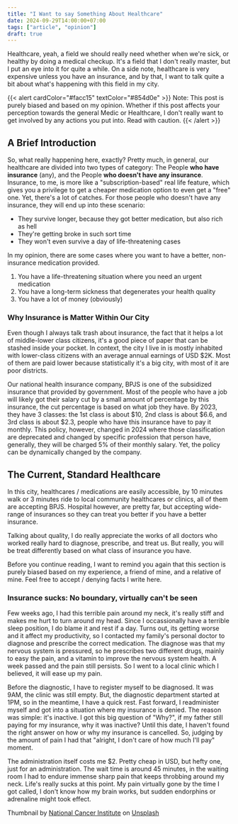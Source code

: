 ```yaml
---
title: "I Want to say Something About Healthcare"
date: 2024-09-29T14:00:00+07:00
tags: ["article", "opinion"]
draft: true
---
```


Healthcare, yeah, a field we should really need whether when we're sick, or healthy by doing a medical checkup. It's a field that I don't really master, but I put an eye into it for quite a while. On a side note, healthcare is very expensive unless you have an insurance, and by that, I want to talk quite a bit about what's happening with this field in my city.

{{< alert cardColor="#facc15" textColor="#854d0e" >}}
Note: This post is purely biased and based on my opinion. Whether if this post affects your perception towards the general Medic or Healthcare, I don't really want to get involved by any actions you put into. Read with caution.
{{< /alert >}}

## A Brief Introduction

So, what really happening here, exactly? Pretty much, in general, our healthcare are divided into two types of category: The People **who have insurance** (any), and the People **who doesn't have any insurance**. Insurance, to me, is more like a "subscription-based" real life feature, which gives you a privilege to get a cheaper medication option to even get a "free" one. Yet, there's a lot of catches. For those people who doesn't have any insurance, they will end up into these scenario:

- They survive longer, because they got better medication, but also rich as hell
- They're getting broke in such sort time
- They won't even survive a day of life-threatening cases

In my opinion, there are some cases where you want to have a better, non-insurance medication provided.

1. You have a life-threatening situation where you need an urgent medication
2. You have a long-term sickness that degenerates your health quality
3. You have a lot of money (obviously)


### Why Insurance is Matter Within Our City

Even though I always talk trash about insurance, the fact that it helps a lot of middle-lower class citizens, it's a good piece of paper that can be stashed inside your pocket. In context, the city I live in is mostly inhabited with lower-class citizens with an average annual earnings of USD $2K. Most of them are paid lower because statistically it's a big city, with most of it are poor districts.

Our national health insurance company, BPJS is one of the subsidized insurance that provided by government. Most of the people who have a job will likely got their salary cut by a small amount of percentage by this insurance, the cut percentage is based on what job they have. By 2023, they have 3 classes: the 1st class is about $10, 2nd class is about $6.6, and 3rd class is about $2.3, people who have this insurance have to pay it monthly. This policy, however, changed in 2024 where those classification are deprecated and changed by specific profession that person have, generally, they will be charged 5% of their monthly salary. Yet, the policy can be dynamically changed by the company.


## The Current, Standard Healthcare

In this city, healthcares / medications are easily accessible, by 10 minutes walk or 3 minutes ride to local community healthcares or clinics, all of them are accepting BPJS. Hospital however, are pretty far, but accepting wide-range of insurances so they can treat you better if you have a better insurance.

Talking about quality, I do really appreciate the works of all doctors who worked really hard to diagnose, prescribe, and treat us. But really, you will be treat differently based on what class of insurance you have.

Before you continue reading, I want to remind you again that this section is purely biased based on my experience, a friend of mine, and a relative of mine. Feel free to accept / denying facts I write here.


### Insurance sucks: No boundary, virtually can't be seen

Few weeks ago, I had this terrible pain around my neck, it's really stiff and makes me hurt to turn around my head. Since I occassionally have a terrible sleep position, I do blame it and rest if a day. Turns out, its getting worse and it affect my productivity, so I contacted my family's personal doctor to diagnose and prescribe the correct medication. The diagnose was that my nervous system is pressured, so he prescribes two different drugs, mainly to easy the pain, and a vitamin to improve the nervous system health. A week passed and the pain still persists. So I went to a local clinic which I believed, it will ease up my pain.

Before the diagnostic, I have to register myself to be diagnosed. It was 9AM, the clinic was still empty. But, the diagnostic department started at 1PM, so in the meantime, I have a quick rest. Fast forward, I readminister myself and got into a situation where my insurance is denied. The reason was simple: it's inactive. I got this big question of "Why?", if my father still paying for my insurance, why it was inactive? Until this date, I haven't found the right answer on how or why my insurance is cancelled. So, judging by the amount of pain I had that "alright, I don't care of how much I'll pay" moment.

The administration itself costs me $2. Pretty cheap in USD, but hefty one, just for an administration. The wait time is around 45 minutes, in the waiting room I had to endure immense sharp pain that keeps throbbing around my neck. Life's really sucks at this point. My pain virtually gone by the time I got called, I don't know how my brain works, but sudden endorphins or adrenaline might took effect.


Thumbnail by <a href="https://unsplash.com/@nci?utm_content=creditCopyText&utm_medium=referral&utm_source=unsplash">National Cancer Institute</a> on <a href="https://unsplash.com/photos/grayscale-photography-of-men-LlZCxFmljxI?utm_content=creditCopyText&utm_medium=referral&utm_source=unsplash">Unsplash</a>
